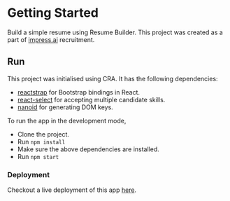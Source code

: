 # Getting Started

Build a simple resume using Resume Builder. This project was created as a part of [impress.ai](https://impress.ai/) recruitment.

## Run

This project was initialised using CRA. It has the following dependencies:

-   [reactstrap](https://github.com/reactstrap/reactstrap) for Bootstrap bindings in React.
-   [react-select](https://github.com/JedWatson/react-select) for accepting multiple candidate skills.
-   [nanoid](https://github.com/ai/nanoid) for generating DOM keys.

To run the app in the development mode,

-   Clone the project.
-   Run `npm install`
-   Make sure the above dependencies are installed.
-   Run `npm start`

### Deployment

Checkout a live deployment of this app [here](https://divinsmathew.github.io/resume-builder/).
